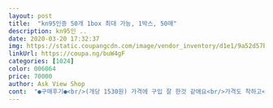 ```yaml
---
layout: post 
title:  "kn95인증 50개 1box 최대 가능, 1박스, 50매" 
description: kn95인 ..
date: 2020-03-20 17:32:37 
img: https://static.coupangcdn.com/image/vendor_inventory/d1e1/9a52d57b5757193e3e06515ccc392b16e1b47064ed32fd9a9e3ad63e3433.jpg 
linkUrl: https://coupa.ng/buW4gF 
categories: [1024] 
color: 006064 
price: 70000 
author: Ask View Shop 
cont:  "●구매후기●<br/>(개당 1530원) 가격에 구입 잘 한것 같애요<br/>가격도 착하고<br/>개별포장은 아니지만 KF94보다 질적면에서<br/>끈이 타이트해서 조금 늘려서<br/>단지 냄새가 너무 납니다.<br/><br/>당장은 못 쓰고 냄새 빼고 써야할 듯 싶어요.<br/><br/>덜 한 것 같애요.<br/><br/>떨어지지 않은 것 같고 오히려 조금 더 도톰합니다<br/>마스크가 도톰합니다.<br/><br/>맘에 들어요<br/>부실해 보이는 포장 때문에 좀 놀랐지만 마스크 자체는 생각보다는 괜찮네요.<br/><br/>상술로 비싸게 파는 것에 비하면 가성비 조은<br/>생각했는대 의외로 냄새나는거  빼고는 갠찬아요~<br/>쓰려구요~<br/>외부에 잠시 뒀다가 사용하니 알콜냄새는?(석유냄새?)<br/>이게 최 장점인 듯해요.<br/><br/>좋아요<br/>중국산 정품이군요.<br/>~^ ^<br/>중국산이라 질적으로 떨어 질거라<br/>코와 마스크 사이가 멀어요.<br/>^ ^<br/>콧등에 와이어도 있고 귀에 거는 끈도 안 짧아서 쓰기엔 괜찮아요.<br/><br/>크기가 맞나 시험삼아 써보았는데 머리가 아플정도네요.<br/><br/>포장과 냄새만 아쉽습니다.<br/><br/>해외직구라 10일정도의 배송기간이 걸렸습니다.<br/><br/>(개당 1530원) 가격에 구입 잘 한것 같애요<br/>가격도 착하고<br/>개별포장은 아니지만 KF94보다 질적면에서<br/>끈이 타이트해서 조금 늘려서<br/>단지 냄새가 너무 납니다.<br/><br/>당장은 못 쓰고 냄새 빼고 써야할 듯 싶어요.<br/><br/>덜 한 것 같애요.<br/><br/>떨어지지 않은 것 같고 오히려 조금 더 도톰합니다<br/>마스크가 도톰합니다.<br/><br/>맘에 들어요<br/>부실해 보이는 포장 때문에 좀 놀랐지만 마스크 자체는 생각보다는 괜찮네요.<br/><br/>상술로 비싸게 파는 것에 비하면 가성비 조은<br/>생각했는대 의외로 냄새나는거  빼고는 갠찬아요~<br/>쓰려구요~<br/>외부에 잠시 뒀다가 사용하니 알콜냄새는?(석유냄새?)<br/>이게 최 장점인 듯해요.<br/><br/>좋아요<br/>중국산 정품이군요.<br/>~^ ^<br/>중국산이라 질적으로 떨어 질거라<br/>코와 마스크 사이가 멀어요.<br/>^ ^<br/>콧등에 와이어도 있고 귀에 거는 끈도 안 짧아서 쓰기엔 괜찮아요.<br/><br/>크기가 맞나 시험삼아 써보았는데 머리가 아플정도네요.<br/><br/>포장과 냄새만 아쉽습니다.<br/><br/>해외직구라 10일정도의 배송기간이 걸렸습니다.<br/><br/>" 
---
```

